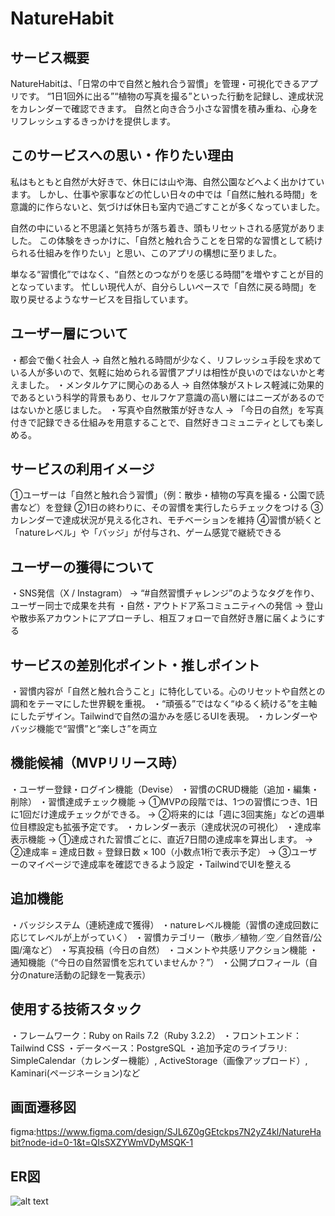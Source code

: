 # NatureHabit

## サービス概要
NatureHabitは、「日常の中で自然と触れ合う習慣」を管理・可視化できるアプリです。
“1日1回外に出る”“植物の写真を撮る”といった行動を記録し、達成状況をカレンダーで確認できます。
自然と向き合う小さな習慣を積み重ね、心身をリフレッシュするきっかけを提供します。

## このサービスへの思い・作りたい理由
私はもともと自然が大好きで、休日には山や海、自然公園などへよく出かけています。
しかし、仕事や家事などの忙しい日々の中では「自然に触れる時間」を意識的に作らないと、気づけば休日も室内で過ごすことが多くなっていました。

自然の中にいると不思議と気持ちが落ち着き、頭もリセットされる感覚がありました。
この体験をきっかけに、「自然と触れ合うことを日常的な習慣として続けられる仕組みを作りたい」と思い、このアプリの構想に至りました。

単なる“習慣化”ではなく、“自然とのつながりを感じる時間”を増やすことが目的となっています。
忙しい現代人が、自分らしいペースで「自然に戻る時間」を取り戻せるようなサービスを目指しています。

## ユーザー層について
・都会で働く社会人
→ 自然と触れる時間が少なく、リフレッシュ手段を求めている人が多いので、気軽に始められる習慣アプリは相性が良いのではないかと考えました。
・メンタルケアに関心のある人
→ 自然体験がストレス軽減に効果的であるという科学的背景もあり、セルフケア意識の高い層にはニーズがあるのではないかと感じました。
・写真や自然散策が好きな人
→ 「今日の自然」を写真付きで記録できる仕組みを用意することで、自然好きコミュニティとしても楽しめる。

## サービスの利用イメージ
①ユーザーは「自然と触れ合う習慣」（例：散歩・植物の写真を撮る・公園で読書など）を登録
②1日の終わりに、その習慣を実行したらチェックをつける
③カレンダーで達成状況が見える化され、モチベーションを維持
④習慣が続くと「natureレベル」や「バッジ」が付与され、ゲーム感覚で継続できる

## ユーザーの獲得について
・SNS発信（X / Instagram）
→ “#自然習慣チャレンジ”のようなタグを作り、ユーザー同士で成果を共有
・自然・アウトドア系コミュニティへの発信
→ 登山や散歩系アカウントにアプローチし、相互フォローで自然好き層に届くようにする

## サービスの差別化ポイント・推しポイント
・習慣内容が「自然と触れ合うこと」に特化している。心のリセットや自然との調和をテーマにした世界観を重視。
・“頑張る”ではなく“ゆるく続ける”を主軸にしたデザイン。Tailwindで自然の温かみを感じるUIを表現。
・カレンダーやバッジ機能で“習慣”と“楽しさ”を両立

## 機能候補（MVPリリース時）
・ユーザー登録・ログイン機能（Devise）
・習慣のCRUD機能（追加・編集・削除）
・習慣達成チェック機能
→ ①MVPの段階では、1つの習慣につき、1日に1回だけ達成チェックができる。
→ ②将来的には「週に3回実施」などの週単位目標設定も拡張予定です。
・カレンダー表示（達成状況の可視化）
・達成率表示機能
→ ①達成された習慣ごとに、直近7日間の達成率を算出します。
→ ②達成率 = 達成日数 ÷ 登録日数 × 100（小数点1桁で表示予定）
→ ③ユーザーのマイページで達成率を確認できるよう設定
・TailwindでUIを整える

## 追加機能
・バッジシステム（連続達成で獲得）
・natureレベル機能（習慣の達成回数に応じてレベルが上がっていく）
・習慣カテゴリー（散歩／植物／空／自然音/公園/滝など）
・写真投稿（今日の自然）
・コメントや共感リアクション機能
・通知機能（“今日の自然習慣を忘れていませんか？”）
・公開プロフィール（自分のnature活動の記録を一覧表示）

## 使用する技術スタック
・フレームワーク：Ruby on Rails 7.2（Ruby 3.2.2）
・フロントエンド：Tailwind CSS
・データベース：PostgreSQL
・追加予定のライブラリ: SimpleCalendar（カレンダー機能）, ActiveStorage（画像アップロード）, Kaminari(ページネーション)など

## 画面遷移図
figma:https://www.figma.com/design/SJL6Z0gGEtckps7N2yZ4kl/NatureHabit?node-id=0-1&t=QIsSXZYWmVDyMSQK-1

## ER図
![alt text](NatureHabit_ER図-2.png)
